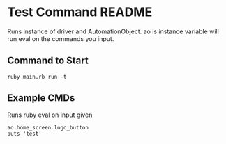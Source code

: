 # Test Command README

Runs instance of driver and AutomationObject.  ao is instance variable will run eval on the commands you input.

## Command to Start

```
ruby main.rb run -t
```

## Example CMDs

Runs ruby eval on input given

```
ao.home_screen.logo_button
puts 'test'
```
